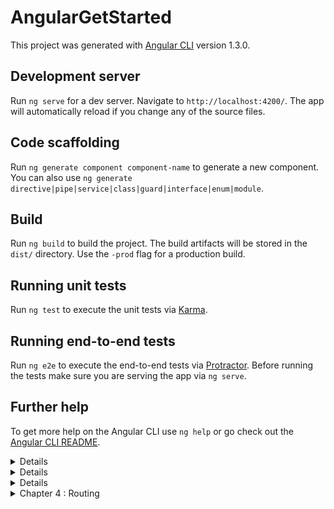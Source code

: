 # AngularGetStarted

This project was generated with [Angular CLI](https://github.com/angular/angular-cli) version 1.3.0.

## Development server

Run `ng serve` for a dev server. Navigate to `http://localhost:4200/`. The app will automatically reload if you change any of the source files.

## Code scaffolding

Run `ng generate component component-name` to generate a new component. You can also use `ng generate directive|pipe|service|class|guard|interface|enum|module`.

## Build

Run `ng build` to build the project. The build artifacts will be stored in the `dist/` directory. Use the `-prod` flag for a production build.

## Running unit tests

Run `ng test` to execute the unit tests via [Karma](https://karma-runner.github.io).

## Running end-to-end tests

Run `ng e2e` to execute the end-to-end tests via [Protractor](http://www.protractortest.org/).
Before running the tests make sure you are serving the app via `ng serve`.

## Further help

To get more help on the Angular CLI use `ng help` or go check out the [Angular CLI README](https://github.com/angular/angular-cli/blob/master/README.md).

<details>

# Chapter 1 : Components

[Chapter 1 : Components](https://www.barbarianmeetscoding.com/blog/2016/03/25/getting-started-with-angular-2-step-by-step-1-your-first-component/)

- ng new -> To create the new project,multiple options available
- ng server -> To start the application,multiple options available
- index.html -> Entry point for the application
- app-root -> Custom tag in html
- webpack -> Browser independent module bundler for the application
- src/main.ts -> Bootstrapper of the application like the ng-app in angular1.x
- Module -> Group of component. Usually for a feature
- src/app.module.ts -> Main module(app module) initializer
- NgModule -> Decorator which let us declare all the dependencies and component of our application without the need to it on a per-component basis
- Component -> Reusable piece of UI,usually depicted by the custom tag, AppComponent : Root component
- ng generate interface person -> To define the interface like thing. Shorthand is : ng g i person
- ng generate component --inline-template people-list -> Generate the component with inline template. Short hand is : ng g c -it people-list

</details>

<details>

# Chapter 2 : Services and Dependency Injection

[Chapter 2 : Services and Dependency Injection](https://www.barbarianmeetscoding.com/blog/2016/03/26/getting-started-with-angular-2-step-by-step-2-refactoring-to-services/)

- ng generate service people -> Generates the people service. ng g s people(shorthand form)
- Service inclusion in component -> Use service in component using Dependency Injection
- Error till now -> Because No provider for PeopleService! (PeopleListComponent -> PeopleService)
- Register service with angular 2 -> Use the providers property of the component in which this service is supposed to be used
- Register service at the module level -> user NgModule decorator of AppModule
- Register service using angular-cli -> angular-cli helps registering service with specific module
- ngOnInit -> Instead of placing the people code in constructor place it in the ngOnInit. It'll make the constructor more leaner
- DI in service -> This is service with in another service. Use constructor after importing the other service

</details>

<details>

# Chapter 3 : Component and Data Binding

[Chapter 3 : Component and Data Binding](https://www.barbarianmeetscoding.com/blog/2016/03/27/getting-started-with-angular-2-step-by-step-3-your-second-component-and-angular-2-data-binding/)


</details>

<details>
<summary>Chapter 4 : Routing</summary>

[Chapter 4 : Routing](https://www.barbarianmeetscoding.com/blog/2016/03/28/getting-started-with-angular-2-step-by-step-4-routing/)

- For routing to work you'll need **@angular/router** module as that's not included in **@angular/core**
- You need to have **routes** config array which specify the path and specific component.
- Export that routes array with **RouterModule**'s **forRoot** method by passing that **routes** array as argument.
- Import that exported **RouterModule** in **app.module.ts** and put in imports array of **@NgModule** decorator
- Add the custom tag **router-outlet** in the **app.component.html**
- Add **<base href="/">** in the **head** tag of **index.html**
- To create the routing link use the **[routerLink]** directive that helps you generate links
- To extract params from routes you need **ActivatedRoute** service from the **@angular/router** module and inject that service in the component's constructor
- **ActivatedRoute** returns a **params** property which returns the subscribe decorator pattern which can help get route param. Do this on **ngOnInit** method(hook).
- To keep the component light you can unsubscribe that decorator in the **ngOnDestroy** method(hook)
</details>